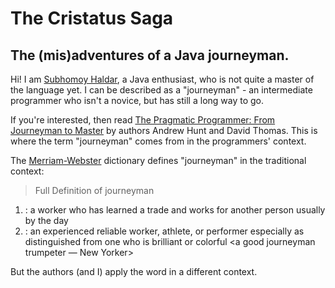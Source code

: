 # The Cristatus Saga

## The (mis)adventures of a Java journeyman.

Hi! I am [Subhomoy Haldar](https://github.com/Subh0m0y/), a Java enthusiast, who is not quite a master of the language yet. I can be described as a "journeyman" - an intermediate programmer who isn't a novice, but has still a long way to go.

If you're interested, then read [The Pragmatic Programmer: From Journeyman to Master](http://www.amazon.com/Pragmatic-Programmer-Journeyman-Master/dp/020161622X) by authors Andrew Hunt and David Thomas. This is where the term "journeyman" comes from in the programmers' context.

The [Merriam-Webster](https://merriam-webster.com/) dictionary defines "journeyman" in the traditional context:

>Full Definition of journeyman
1. :  a worker who has learned a trade and works for another person usually by the day
2. :  an experienced reliable worker, athlete, or performer especially as distinguished from one who is brilliant or colorful <a good journeyman trumpeter — New Yorker> <a journeyman outfielder>

But the authors (and I) apply the word in a different context.

